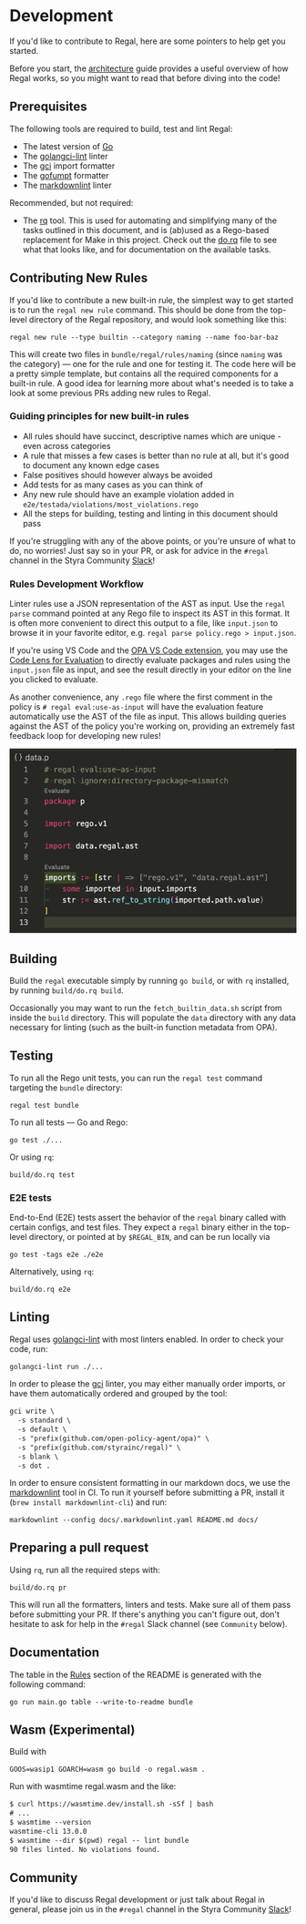 # Development

If you'd like to contribute to Regal, here are some pointers to help get you started.

Before you start, the [architecture](./architecture) guide provides a useful overview of how Regal works, so you might
want to read that before diving into the code!

## Prerequisites

The following tools are required to build, test and lint Regal:

- The latest version of [Go](https://go.dev/doc/install)
- The [golangci-lint](https://golangci-lint.run/usage/install/#local-installation) linter
- The [gci](https://github.com/daixiang0/gci) import formatter
- The [gofumpt](https://github.com/mvdan/gofumpt) formatter
- The [markdownlint](https://github.com/DavidAnson/markdownlint) linter

Recommended, but not required:

- The [rq](https://git.sr.ht/~charles/rq) tool. This is used for automating and simplifying many of the tasks outlined
  in this document, and is (ab)used as a Rego-based replacement for Make in this project. Check out the
  [do.rq](https://github.com/StyraInc/regal/blob/main/build/do.rq) file to see what that looks like, and for
  documentation on the available tasks.

## Contributing New Rules

If you'd like to contribute a new built-in rule, the simplest way to get started is to run the `regal new rule` command.
This should be done from the top-level directory of the Regal repository, and would look something like this:

```shell
regal new rule --type builtin --category naming --name foo-bar-baz
```

This will create two files in `bundle/regal/rules/naming` (since `naming` was the category) — one for the rule and one
for testing it. The code here will be a pretty simple template, but contains all the required components for a built-in
rule. A good idea for learning more about what's needed is to take a look at some previous PRs adding new rules to
Regal.

### Guiding principles for new built-in rules

- All rules should have succinct, descriptive names which are unique - even across categories
- A rule that misses a few cases is better than no rule at all, but it's good to document any known edge cases
- False positives should however always be avoided
- Add tests for as many cases as you can think of
- Any new rule should have an example violation added in `e2e/testada/violations/most_violations.rego`
- All the steps for building, testing and linting in this document should pass

If you're struggling with any of the above points, or you're unsure of what to do, no worries! Just say so in your PR,
or ask for advice in the `#regal` channel in the Styra Community [Slack](https://communityinviter.com/apps/styracommunity/signup)!

### Rules Development Workflow

Linter rules use a JSON representation of the AST as input. Use the `regal parse` command pointed at any Rego
file to inspect its AST in this format. It is often more convenient to direct this output to a file, like
`input.json` to browse it in your favorite editor, e.g. `regal parse policy.rego > input.json`.

If you're using VS Code and the [OPA VS Code extension](https://github.com/open-policy-agent/vscode-opa), you may
use the [Code Lens for Evaluation](https://docs.styra.com/regal/language-server#code-lenses-evaluation) to directly
evaluate packages and rules using the `input.json` file as input, and see the result directly in your editor on the
line you clicked to evaluate.

As another convenience, any `.rego` file where the first comment in the policy is `# regal eval:use-as-input` will have
the evaluation feature automatically use the AST of the file as input. This allows building queries against the AST of
the policy you're working on, providing an extremely fast feedback loop for developing new rules!

![Use AST of file as input](./assets/lsp/eval_use_as_input.png)

## Building

Build the `regal` executable simply by running `go build`, or with `rq` installed, by running `build/do.rq build`.

Occasionally you may want to run the `fetch_builtin_data.sh` script from inside the `build` directory. This will
populate the `data` directory with any data necessary for linting (such as the built-in function metadata from OPA).

## Testing

To run all the Rego unit tests, you can run the `regal test` command targeting the `bundle` directory:

```shell
regal test bundle
```

To run all tests — Go and Rego:

```shell
go test ./...
```

Or using `rq`:

```shell
build/do.rq test
```

### E2E tests

End-to-End (E2E) tests assert the behavior of the `regal` binary called with certain configs, and test files.
They expect a `regal` binary either in the top-level directory, or pointed at by `$REGAL_BIN`, and can be run
locally via

```shell
go test -tags e2e ./e2e
```

Alternatively, using `rq`:

```shell
build/do.rq e2e
```

## Linting

Regal uses [golangci-lint](https://golangci-lint.run/) with most linters enabled. In order to check your code, run:

```shell
golangci-lint run ./...
```

In order to please the [gci](https://github.com/daixiang0/gci) linter, you may either manually order imports, or have
them automatically ordered and grouped by the tool:

```shell
gci write \
  -s standard \
  -s default \
  -s "prefix(github.com/open-policy-agent/opa)" \
  -s "prefix(github.com/styrainc/regal)" \
  -s blank \
  -s dot .
```

In order to ensure consistent formatting in our markdown docs, we use the
[markdownlint](https://github.com/DavidAnson/markdownlint) tool in CI. To run it yourself before submitting a PR,
install it (`brew install markdownlint-cli`) and run:

```shell
markdownlint --config docs/.markdownlint.yaml README.md docs/
```

## Preparing a pull request

Using `rq`, run all the required steps with:

```shell
build/do.rq pr
```

This will run all the formatters, linters and tests. Make sure all of them pass before submitting your PR. If there's
anything you can't figure out, don't hesitate to ask for help in the `#regal` Slack channel (see `Community` below).

## Documentation

The table in the [Rules](../README.md#rules) section of the README is generated with the following command:

```shell
go run main.go table --write-to-readme bundle
```

## Wasm (Experimental)

Build with

```shell
GOOS=wasip1 GOARCH=wasm go build -o regal.wasm .
```

Run with wasmtime regal.wasm and the like:

```shell
$ curl https://wasmtime.dev/install.sh -sSf | bash
# ...
$ wasmtime --version
wasmtime-cli 13.0.0
$ wasmtime --dir $(pwd) regal -- lint bundle
90 files linted. No violations found.
```

## Community

If you'd like to discuss Regal development or just talk about Regal in general, please join us in the `#regal`
channel in the Styra Community [Slack](https://communityinviter.com/apps/styracommunity/signup)!
